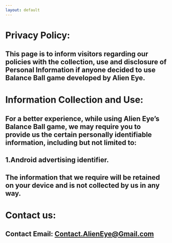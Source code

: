 ```yaml
---
layout: default
---
```


# Privacy Policy:


## This page is to inform visitors regarding our policies with the collection, use and disclosure of Personal Information if anyone decided to use Balance Ball game developed by Alien Eye.



# Information Collection and Use:

## For a better experience, while using Alien Eye’s Balance Ball game, we may require you to provide us the certain personally identifiable information, including but not limited to:

## 1.Android advertising identifier.

## The information that we require will be retained on your device and is not collected by us in any way.


# Contact us:

## Contact Email: Contact.AlienEye@Gmail.com
